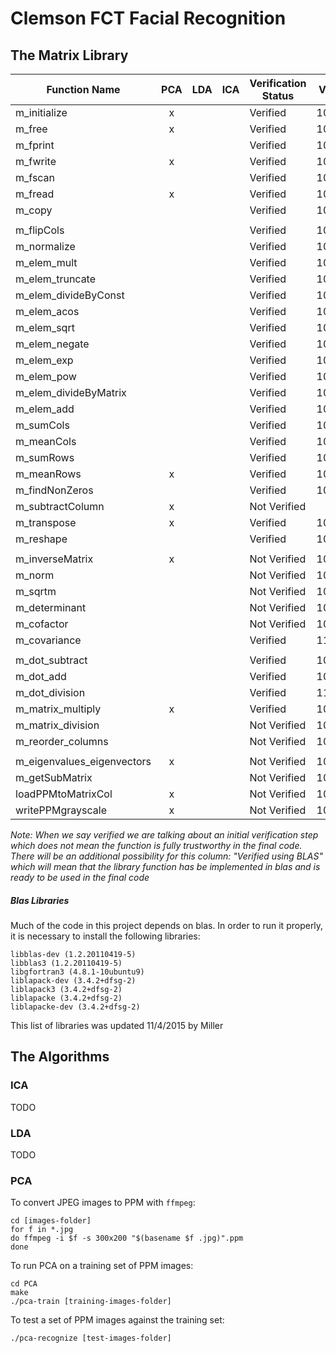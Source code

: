 # Clemson FCT Facial Recognition

## The Matrix Library

Function Name              | PCA | LDA | ICA | Verification Status | Verify Date | Member | Dataset | Last Edit
---                        |:---:|:---:|:---:|---                  |---          |---     |---      |---
m_initialize               |  x  |     |     | Verified            | 10/21/15    | Taylor
m_free                     |  x  |     |     | Verified            | 10/21/15    | Taylor
m_fprint                   |     |     |     | Verified            | 10/21/15    | Taylor
m_fwrite                   |  x  |     |     | Verified            | 10/21/15    | Taylor
m_fscan                    |     |     |     | Verified            | 10/21/15    | Taylor
m_fread                    |  x  |     |     | Verified            | 10/21/15    | Taylor
m_copy                     |     |     |     | Verified            | 10/21/15    | Taylor
                           |     |     |     |                     |             |
m_flipCols                 |     |     |     | Verified            | 10/02/15    | James
m_normalize                |     |     |     | Verified            | 10/02/2015  | James
m_elem_mult                |     |     |     | Verified            | 10/02/2015  | James
m_elem_truncate            |     |     |     | Verified            | 10/02/2015  | James
m_elem_divideByConst       |     |     |     | Verified            | 10/02/2015  | James
m_elem_acos                |     |     |     | Verified            | 10/02/2015  | James
m_elem_sqrt                |     |     |     | Verified            | 10/02/2015  | James
m_elem_negate              |     |     |     | Verified            | 10/02/2015  | James
m_elem_exp                 |     |     |     | Verified            | 10/02/2015  | James
m_elem_pow                 |     |     |     | Verified            | 10/02/2015  | James
m_elem_divideByMatrix      |     |     |     | Verified            | 10/02/2015  | James
m_elem_add                 |     |     |     | Verified            | 10/02/2015  | James
m_sumCols                  |     |     |     | Verified            | 10/02/2015  | James
m_meanCols                 |     |     |     | Verified            | 10/02/2015  | James
m_sumRows                  |     |     |     | Verified            | 10/02/2015  | James
m_meanRows                 |  x  |     |     | Verified            | 10/06/2015  | James
m_findNonZeros             |     |     |     | Verified            | 10/06/2015  | James
m_subtractColumn           |  x  |     |     | Not Verified        |             |
m_transpose                |  x  |     |     | Verified            | 10/06/2015  | James
m_reshape                  |     |     |     | Verified            | 10/06/2015  | James
                           |     |     |     |                     |             |
m_inverseMatrix            |  x  |     |     | Not Verified        | 10/07/15    | Miller
m_norm                     |     |     |     | Not Verified        | 10/07/15    | Miller
m_sqrtm                    |     |     |     | Not Verified        | 10/07/15    | Miller
m_determinant              |     |     |     | Not Verified        | 10/07/15    | Miller
m_cofactor                 |     |     |     | Not Verified        | 10/07/15    | Miller
m_covariance               |     |     |     | Verified            | 11/05/15    | Greg
                           |     |     |     |                     |             |
m_dot_subtract             |     |     |     | Verified            | 10/21/15    | Taylor
m_dot_add                  |     |     |     | Verified            | 10/21/15    | Taylor
m_dot_division             |     |     |     | Verified            | 11/03/15    | Greg
m_matrix_multiply          |  x  |     |     | Verified            | 10/21/15    | Taylor
m_matrix_division          |     |     |     | Not Verified        | 10/21/15    | Taylor
m_reorder_columns          |     |     |     | Not Verified        | 10/21/15    | Taylor
                           |     |     |     |                     |             |
m_eigenvalues_eigenvectors |  x  |     |     | Not Verified        | 10/22/15    | Colin
m_getSubMatrix             |     |     |     | Not Verified        | 10/22/15    | Colin
loadPPMtoMatrixCol         |  x  |     |     | Not Verified        | 10/22/15    | Colin
writePPMgrayscale          |  x  |     |     | Not Verified        | 10/22/15    | Colin

_Note: When we say verified we are talking about an initial verification step which does not mean the function is fully trustworthy in the final code. There will be an additional possibility for this column: "Verified using BLAS" which will mean that the library function has be implemented in blas and is ready to be used in the final code_

##### Blas Libraries

Much of the code in this project depends on blas. In order to run it properly, it is necessary to install the following libraries:

    libblas-dev (1.2.20110419-5)
    libblas3 (1.2.20110419-5)
    libgfortran3 (4.8.1-10ubuntu9)
    liblapack-dev (3.4.2+dfsg-2)
    liblapack3 (3.4.2+dfsg-2)
    liblapacke (3.4.2+dfsg-2)
    liblapacke-dev (3.4.2+dfsg-2)

This list of libraries was updated 11/4/2015 by Miller

## The Algorithms

### ICA

TODO

### LDA

TODO

### PCA

To convert JPEG images to PPM with `ffmpeg`:

    cd [images-folder]
    for f in *.jpg
    do ffmpeg -i $f -s 300x200 "$(basename $f .jpg)".ppm
    done

To run PCA on a training set of PPM images:

    cd PCA
    make
    ./pca-train [training-images-folder]

To test a set of PPM images against the training set:

    ./pca-recognize [test-images-folder]
